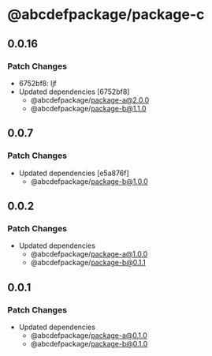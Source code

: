 # @abcdefpackage/package-c

## 0.0.16

### Patch Changes

- 6752bf8: ljf
- Updated dependencies [6752bf8]
  - @abcdefpackage/package-a@2.0.0
  - @abcdefpackage/package-b@1.1.0

## 0.0.7

### Patch Changes

- Updated dependencies [e5a876f]
  - @abcdefpackage/package-b@1.0.0

## 0.0.2

### Patch Changes

- Updated dependencies
  - @abcdefpackage/package-a@1.0.0
  - @abcdefpackage/package-b@0.1.1

## 0.0.1

### Patch Changes

- Updated dependencies
  - @abcdefpackage/package-a@0.1.0
  - @abcdefpackage/package-b@0.1.0
